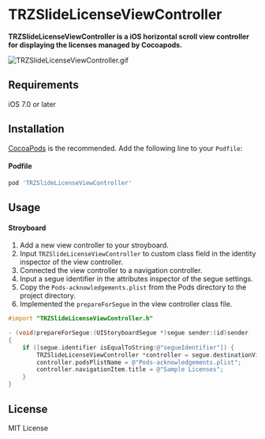 # TRZSlideLicenseViewController


**TRZSlideLicenseViewController is a iOS horizontal scroll view controller for displaying the licenses managed by Cocoapods.**

![TRZSlideLicenseViewController.gif](https://www.dropbox.com/s/ewtcqz6g2v0vl48/TRZSlideLicenseViewController.gif)

## Requirements

iOS 7.0 or later

## Installation

[CocoaPods](http://cocoapods.org) is the recommended. Add the following line to your `Podfile`:

#### Podfile

```ruby
pod 'TRZSlideLicenseViewController'
```

## Usage

#### Stroyboard

1. Add a new view controller to your stroyboard.
2. Input ``TRZSlideLicenseViewController`` to custom class field in the identity inspector of the view controller.
3. Connected the view controller to a navigation controller.
4. Input a segue identifier in the attributes inspector of the segue settings.
5. Copy the ``Pods-acknowledgements.plist`` from the Pods directory to the project directory.
6. Implemented the ``prepareForSegue`` in the view controller class file.

```objective-c
#import "TRZSlideLicenseViewController.h"
```
```objective-c
- (void)prepareForSegue:(UIStoryboardSegue *)segue sender:(id)sender
{
    if ([segue.identifier isEqualToString:@"segueIdentifier"]) {
        TRZSlideLicenseViewController *controller = segue.destinationViewController;
        controller.podsPlistName = @"Pods-acknowledgements.plist";
        controller.navigationItem.title = @"Sample Licenses";
    }
}

```

## License

MIT License



